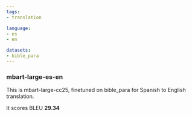 ```yaml
---
tags:
- translation

language:
- es
- en

datasets:
- bible_para
---
```

### mbart-large-es-en
This is mbart-large-cc25, finetuned on bible_para for Spanish to English translation.

It scores BLEU **29.34**